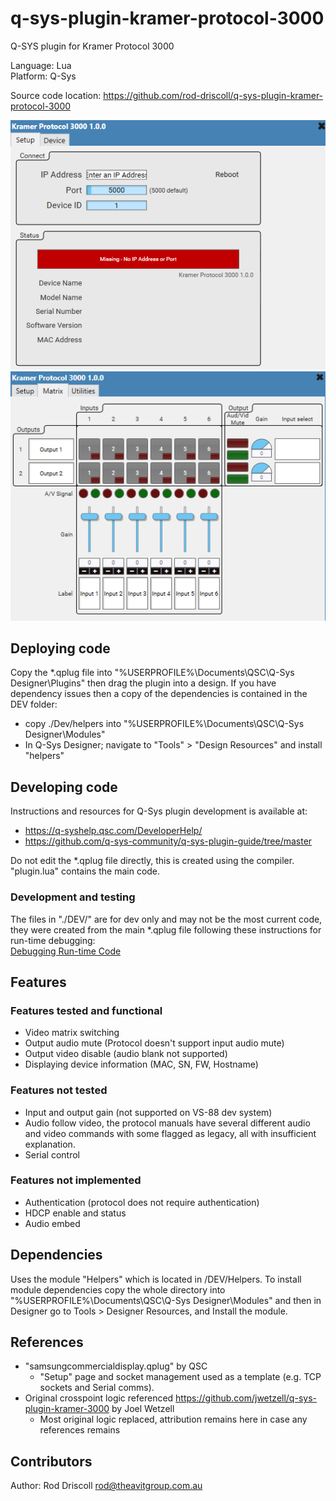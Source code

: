 # q-sys-plugin-kramer-protocol-3000

Q-SYS plugin for Kramer Protocol 3000

Language: Lua\
Platform: Q-Sys

Source code location: <https://github.com/rod-driscoll/q-sys-plugin-kramer-protocol-3000>

![Settings tab](https://github.com/rod-driscoll/q-sys-plugin-kramer-protocol-3000/blob/main/content/images/ui-tab-settings.png)\
![Matrix switcher tab](https://github.com/rod-driscoll/q-sys-plugin-kramer-protocol-3000/blob/main/content/images/ui-tab-matrix-switcher.png)

## Deploying code

Copy the *.qplug file into "%USERPROFILE%\Documents\QSC\Q-Sys Designer\Plugins" then drag the plugin into a design.
If you have dependency issues then a copy of the dependencies is contained in the DEV folder:

- copy ./Dev/helpers into "%USERPROFILE%\Documents\QSC\Q-Sys Designer\Modules"
- In Q-Sys Designer; navigate to "Tools" > "Design Resources" and install "helpers"

## Developing code

Instructions and resources for Q-Sys plugin development is available at:

* <https://q-syshelp.qsc.com/DeveloperHelp/>
* <https://github.com/q-sys-community/q-sys-plugin-guide/tree/master>

Do not edit the *.qplug file directly, this is created using the compiler.
"plugin.lua" contains the main code.

### Development and testing

The files in "./DEV/" are for dev only and may not be the most current code, they were created from the main *.qplug file following these instructions for run-time debugging:\
[Debugging Run-time Code](https://q-syshelp.qsc.com/DeveloperHelp/#Getting_Started/Building_a_Plugin.htm?TocPath=Getting%2520Started%257C_____3)

## Features

### Features tested and functional

* Video matrix switching
* Output audio mute (Protocol doesn't support input audio mute)
* Output video disable (audio blank not supported)
* Displaying device information (MAC, SN, FW, Hostname)
  
### Features not tested

* Input and output gain (not supported on VS-88 dev system)
* Audio follow video, the protocol manuals have several different audio and video commands with some flagged as legacy, all with insufficient explanation.
* Serial control

### Features not implemented

* Authentication (protocol does not require authentication)
* HDCP enable and status
* Audio embed

## Dependencies

Uses the module "Helpers" which is located in /DEV/Helpers.
To install module dependencies copy the whole directory into "%USERPROFILE%\Documents\QSC\Q-Sys Designer\Modules" and then in Designer go to Tools > Designer Resources, and Install the module.

## References

* "samsungcommercialdisplay.qplug" by QSC
  * "Setup" page and socket management used as a template (e.g. TCP sockets and Serial comms).
* Original crosspoint logic referenced <https://github.com/jwetzell/q-sys-plugin-kramer-3000> by Joel Wetzell
  * Most original logic replaced, attribution remains here in case any references remains

## Contributors

Author: Rod Driscoll <rod@theavitgroup.com.au>
